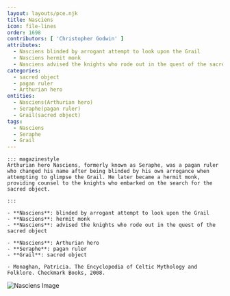 ```yaml
---
layout: layouts/pce.njk
title: Nasciens
icon: file-lines
order: 1698
contributors: [ 'Christopher Godwin' ]
attributes:
  - Nasciens blinded by arrogant attempt to look upon the Grail
  - Nasciens hermit monk
  - Nasciens advised the knights who rode out in the quest of the sacred object
categories:
  - sacred object
  - pagan ruler
  - Arthurian hero
entities:
  - Nasciens(Arthurian hero)
  - Seraphe(pagan ruler)
  - Grail(sacred object)
tags:
  - Nasciens
  - Seraphe
  - Grail
---
```

``` tab [group1:Info]
::: magazinestyle
Arthurian hero Nasciens, formerly known as Seraphe, was a pagan ruler who changed his name after being blinded by his own arrogance when attempting to glimpse the Grail. He later became a hermit monk, providing counsel to the knights who embarked on the search for the sacred object.

:::
```
``` tab [group1:Attributes]
- **Nasciens**: blinded by arrogant attempt to look upon the Grail
- **Nasciens**: hermit monk
- **Nasciens**: advised the knights who rode out in the quest of the sacred object
```
``` tab [group1:Entities]
- **Nasciens**: Arthurian hero
- **Seraphe**: pagan ruler
- **Grail**: sacred object
```
``` tab [group1:Sources]
- Monaghan, Patricia. The Encyclopedia of Celtic Mythology and Folklore. Checkmark Books, 2008.
```
![Nasciens Image]([None])
